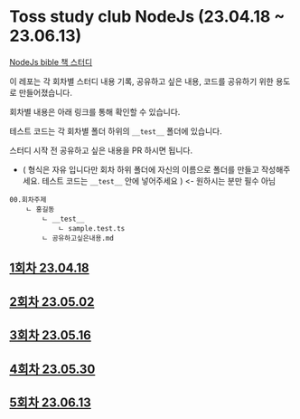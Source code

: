 # Toss study club NodeJs (23.04.18 ~ 23.06.13)

[NodeJs bible 책 스터디](https://toss.im/career/toss-study-club?studyId=82236225003)

이 레포는 각 회차별 스터디 내용 기록, 공유하고 싶은 내용, 코드를 공유하기 위한 용도로 만들어졌습니다.

회차별 내용은 아래 링크를 통해 확인할 수 있습니다.

테스트 코드는 각 회차별 폴더 하위의 `__test__` 폴더에 있습니다.

스터디 시작 전 공유하고 싶은 내용을 PR 하시면 됩니다. 
- ( 형식은 자유 입니다만 회차 하위 폴더에 자신의 이름으로 폴더를 만들고 작성해주세요. 테스트 코드는 `__test__` 안에 넣어주세요 ) <- 원하시는 분만 필수 아님
```
00.회차주제
    ㄴ 홍길동
        ㄴ __test__
            ㄴ sample.test.ts
        ㄴ 공유하고싶은내용.md
```

## [1회차 23.04.18](01.callback-and-async-control-flow-patterns%2F1%ED%9A%8C%EC%B0%A8-%EC%8A%A4%ED%84%B0%EB%94%94-%EB%82%B4%EC%9A%A9.md)

## [2회차 23.05.02](02.stream%2F2%ED%9A%8C%EC%B0%A8-%EC%8A%A4%ED%84%B0%EB%94%94-%EB%82%B4%EC%9A%A9.md)

## [3회차 23.05.16](03.create-patterns-and-DI%2F3%ED%9A%8C%EC%B0%A8-%EC%8A%A4%ED%84%B0%EB%94%94-%EB%82%B4%EC%9A%A9.md)

## [4회차 23.05.30](04.structural-design-patterns%2F4%ED%9A%8C%EC%B0%A8-%EC%8A%A4%ED%84%B0%EB%94%94-%EB%82%B4%EC%9A%A9.md)

## [5회차 23.06.13](05.messaging-and-integration-patterns%2F5%ED%9A%8C%EC%B0%A8-%EC%8A%A4%ED%84%B0%EB%94%94-%EB%82%B4%EC%9A%A9.md)